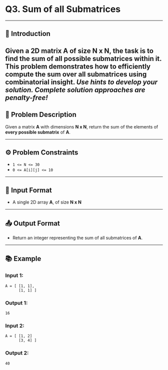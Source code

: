 # Q3. Sum of all Submatrices
---
## 🚀 Introduction
Given a 2D matrix **A** of size **N x N**, the task is to find the sum of all possible submatrices within it. This problem demonstrates how to efficiently compute the sum over all submatrices using combinatorial insight.
_Use hints to develop your solution. Complete solution approaches are penalty-free!_
---
## 📝 Problem Description
Given a matrix **A** with dimensions **N x N**, return the sum of the elements of **every possible submatrix** of **A**.

---

## ⚙️ Problem Constraints
- `1 <= N <= 30`
- `0 <= A[i][j] <= 10`

---

## 📝 Input Format
- A single 2D array **A**, of size **N x N**

---

## 📤 Output Format
- Return an integer representing the sum of all submatrices of **A**.

---

## 📚 Example
### Input 1:
```plaintext
A = [ [1, 1],
      [1, 1] ]
```
### Output 1:
```plaintext
16
```
### Input 2:
```plaintext
A = [ [1, 2]
      [3, 4] ]
```
### Output 2:
```plaintext
40
```
